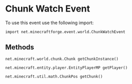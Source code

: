 # Chunk Watch Event

To use this event use the following import:
```groovy:no-line-numbers
import net.minecraftforge.event.world.ChunkWatchEvent
```

## Methods
```groovy:no-line-numbers
net.minecraft.world.chunk.Chunk getChunkInstance()
```

```groovy:no-line-numbers
net.minecraft.entity.player.EntityPlayerMP getPlayer()
```

```groovy:no-line-numbers
net.minecraft.util.math.ChunkPos getChunk()
```
